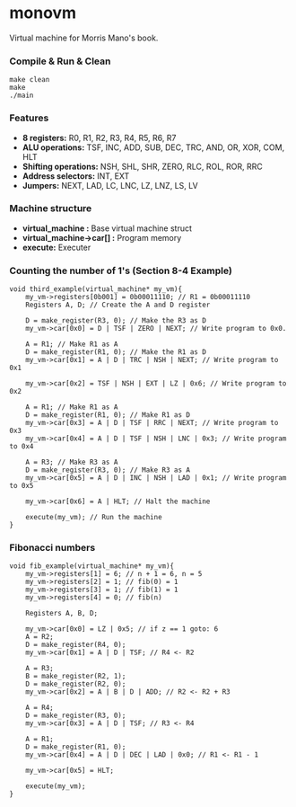 monovm
======

Virtual machine for Morris Mano's book.

### Compile & Run & Clean

    make clean
    make
    ./main

### Features

  * **8 registers:** R0, R1, R2, R3, R4, R5, R6, R7
  * **ALU operations:** TSF, INC, ADD, SUB, DEC, TRC, AND, OR, XOR, COM, HLT
  * **Shifting operations:** NSH, SHL, SHR, ZERO, RLC, ROL, ROR, RRC
  * **Address selectors:** INT, EXT
  * **Jumpers:** NEXT, LAD, LC, LNC, LZ, LNZ, LS, LV

### Machine structure
  * **virtual_machine :** Base virtual machine struct
  * **virtual_machine->car[] :** Program memory
  * **execute:** Executer

### Counting the number of 1's (Section 8-4 Example)

    void third_example(virtual_machine* my_vm){
        my_vm->registers[0b001] = 0b00011110; // R1 = 0b00011110
        Registers A, D; // Create the A and D register
    
        D = make_register(R3, 0); // Make the R3 as D
        my_vm->car[0x0] = D | TSF | ZERO | NEXT; // Write program to 0x0.
    
        A = R1; // Make R1 as A
        D = make_register(R1, 0); // Make the R1 as D
        my_vm->car[0x1] = A | D | TRC | NSH | NEXT; // Write program to 0x1
    
        my_vm->car[0x2] = TSF | NSH | EXT | LZ | 0x6; // Write program to 0x2
        
        A = R1; // Make R1 as A
        D = make_register(R1, 0); // Make R1 as D
        my_vm->car[0x3] = A | D | TSF | RRC | NEXT; // Write program to 0x3
        my_vm->car[0x4] = A | D | TSF | NSH | LNC | 0x3; // Write program to 0x4
        
        A = R3; // Make R3 as A
        D = make_register(R3, 0); // Make R3 as A
        my_vm->car[0x5] = A | D | INC | NSH | LAD | 0x1; // Write program to 0x5
    
        my_vm->car[0x6] = A | HLT; // Halt the machine
    
        execute(my_vm); // Run the machine
    }
    
### Fibonacci numbers
    void fib_example(virtual_machine* my_vm){
        my_vm->registers[1] = 6; // n + 1 = 6, n = 5
        my_vm->registers[2] = 1; // fib(0) = 1
        my_vm->registers[3] = 1; // fib(1) = 1
        my_vm->registers[4] = 0; // fib(n)
    
        Registers A, B, D;
    
        my_vm->car[0x0] = LZ | 0x5; // if z == 1 goto: 6
        A = R2;
        D = make_register(R4, 0);
        my_vm->car[0x1] = A | D | TSF; // R4 <- R2
    
        A = R3;
        B = make_register(R2, 1);
        D = make_register(R2, 0);
        my_vm->car[0x2] = A | B | D | ADD; // R2 <- R2 + R3
    
        A = R4;
        D = make_register(R3, 0);
        my_vm->car[0x3] = A | D | TSF; // R3 <- R4
    
        A = R1;
        D = make_register(R1, 0);
        my_vm->car[0x4] = A | D | DEC | LAD | 0x0; // R1 <- R1 - 1
    
        my_vm->car[0x5] = HLT;
    
        execute(my_vm);
    }
